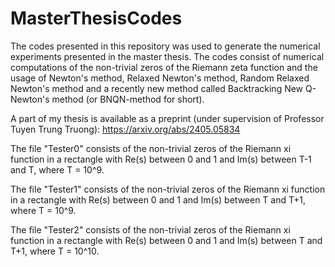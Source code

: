 # MasterThesisCodes
The codes presented in this repository was used to generate the numerical experiments presented in the master thesis. The codes consist of numerical computations of the non-trivial zeros of the Riemann zeta function and the usage of Newton's method, Relaxed Newton's method, Random Relaxed Newton's method and a recently new method called Backtracking New Q-Newton's method (or BNQN-method for short).

A part of my thesis is available as a preprint (under supervision of Professor Tuyen Trung Truong): https://arxiv.org/abs/2405.05834

The file "Tester0" consists of the non-trivial zeros of the Riemann xi function in a rectangle with Re(s) between 0 and 1 and Im(s) between T-1 and T, where T = 10^9.

The file "Tester1" consists of the non-trivial zeros of the Riemann xi function in a rectangle with Re(s) between 0 and 1 and Im(s) between T and T+1, where T = 10^9.

The file "Tester2" consists of the non-trivial zeros of the Riemann xi function in a rectangle with Re(s) between 0 and 1 and Im(s) between T and T+1, where T = 10^10.
